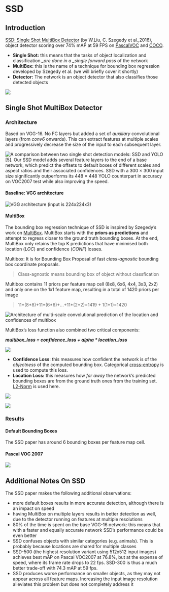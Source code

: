 # SSD

## Introduction

[SSD: Single Shot MultiBox Detector](https://arxiv.org/abs/1512.02325) \(by W.Liu, C. Szegedy et al.,2016\), object detector scoring over 74% mAP at 59 FPS on [PascalVOC](http://host.robots.ox.ac.uk/pascal/VOC/) and [COCO](http://cocodataset.org/#home).

* **Single Shot:** this means that the tasks of object localization and classification _\_are done in a \_single_ _forward pass_ of the network
* **MultiBox:** this is the name of a technique for bounding box regression developed by Szegedy et al. \(we will briefly cover it shortly\)
* **Detector:** The network is an object detector that also classifies those detected objects

![](../../../images/image%20%28204%29.png)

## Single Shot MultiBox Detector <a id="7a47"></a>

### Architecture

Based on VGG-16. No FC layers but added a set of _auxiliary_ convolutional layers \(from _conv6_ onwards\). This can extract features at multiple scales and progressively decrease the size of the input to each subsequent layer.

![A comparison between two single shot detection models: SSD and YOLO \[5\]. Our SSD model adds several feature layers to the end of a base network, which predict the offsets to default boxes of different scales and aspect ratios and their associated confidences. SSD with a 300 &#xD7; 300 input size significantly outperforms its 448 &#xD7; 448 YOLO counterpart in accuracy on VOC2007 test while also improving the speed.](../../../images/image%20%28203%29.png)

#### Baseline: VGG architecture

![VGG architecture \(input is 224x224x3\)](../../../images/image%20%28205%29.png)

#### MultiBox

The bounding box regression technique of SSD is inspired by Szegedy’s work on [MultiBox](https://arxiv.org/abs/1412.1441). MultiBox starts with the **priors as predictions** and attempt to regress closer to the ground truth bounding boxes. At the end, MultiBox only retains the top K predictions that have minimised both location \(_LOC_\) and confidence \(_CONF_\) losses.

Multibox: It is for Bounding Box Proposal of fast _class-agnostic_ bounding box coordinate proposals.

> Class-agnostic means bounding box of object without classfication

Multibox contains 11 priors per feature map cell \(8x8, 6x6, 4x4, 3x3, 2x2\) and only one on the 1x1 feature map, resulting in a total of 1420 priors per image

> 11\*\(8\*8\)+11\*\(6\*6\)+...+11\*\(2\*2\)=1419 + 1\(1\*1\)=1420

![Architecture of multi-scale convolutional prediction of the location and confidences of multibox](../../../images/image%20%28210%29.png)

MultiBox’s loss function also combined two critical components:

_**multibox\_loss = confidence\_loss + alpha \* location\_loss**_

![](../../../images/image%20%28208%29.png)

* **Confidence Loss**: this measures how confident the network is of the _objectness_ of the computed bounding box. Categorical [cross-entropy](https://rdipietro.github.io/friendly-intro-to-cross-entropy-loss/#cross-entropy) is used to compute this loss.
* **Location Loss:** this measures how _far away_ the network’s predicted bounding boxes are from the ground truth ones from the training set. [L2-Norm](https://rorasa.wordpress.com/2012/05/13/l0-norm-l1-norm-l2-norm-l-infinity-norm/) is used here.

![](../../../images/image%20%28209%29.png)

![](../../../images/image%20%28207%29.png)

### **Results** <a id="ce75"></a>

#### **Default Bounding Boxes**

The SSD paper has around 6 bounding boxes per feature map cell.

#### **Pascal VOC 2007**

![](../../../images/image%20%28211%29.png)

## Additional Notes On SSD <a id="52ce"></a>

The SSD paper makes the following additional observations:

* more default boxes results in more accurate detection, although there is an impact on speed
* having MultiBox on multiple layers results in better detection as well, due to the detector running on features at multiple resolutions
* 80% of the time is spent on the base VGG-16 network: this means that with a faster and equally accurate network SSD’s performance could be even better
* SSD confuses objects with similar categories \(e.g. animals\). This is probably because locations are shared for multiple classes
* SSD-500 \(the highest resolution variant using 512x512 input images\) achieves best mAP on Pascal VOC2007 at 76.8%, but at the expense of speed, where its frame rate drops to 22 fps. SSD-300 is thus a much better trade-off with 74.3 mAP at 59 fps.
* SSD produces worse performance on smaller objects, as they may not appear across all feature maps. Increasing the input image resolution alleviates this problem but does not completely address it

